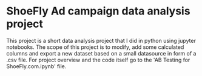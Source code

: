 # ShoeFly Ad campaign data analysis project 

This project is a short data analysis project that I did in python using jupyter notebooks.
The scope of this project is to modify, add some calculated columns and export a new dataset 
based on a small datasource in form of a .csv file. For project overview and the code itself
go to the 'AB Testing for ShoeFly.com.ipynb' file.